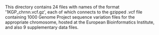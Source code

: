 This directory contains 24 files with names of the format '1KGP_chrnn.vcf.gz', each of which connects to the gzipped .vcf file containing 1000 Genome Project sequence variation files for the appropriate chromosome, hosted at the European Bioinformatics Institute, and also 9 supplementary data files.





